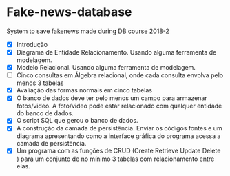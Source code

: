 # Fake-news-database
System to save fakenews made during DB course 2018-2

- [x] Introdução
- [x] Diagrama de Entidade Relacionamento. Usando alguma ferramenta de modelagem.
- [x] Modelo Relacional. Usando alguma ferramenta de modelagem.
- [ ] Cinco consultas em Álgebra relacional, onde cada consulta envolva pelo menos 3 tabelas 
- [x] Avaliação das formas normais em cinco tabelas
- [x] O banco de dados deve ter pelo menos um campo para armazenar fotos/video. A foto/video pode estar relacionado com qualquer entidade do banco de dados.
- [x] O script SQL que gerou o banco de dados.
- [x] A construção da camada de persistência. Enviar os códigos fontes e um diagrama apresentando como a interface gráfica do programa acessa a camada de persistência.
- [x] Um programa com as funções de CRUD (Create Retrieve Update Delete ) para um conjunto de no mínimo 3 tabelas com relacionamento entre elas. 